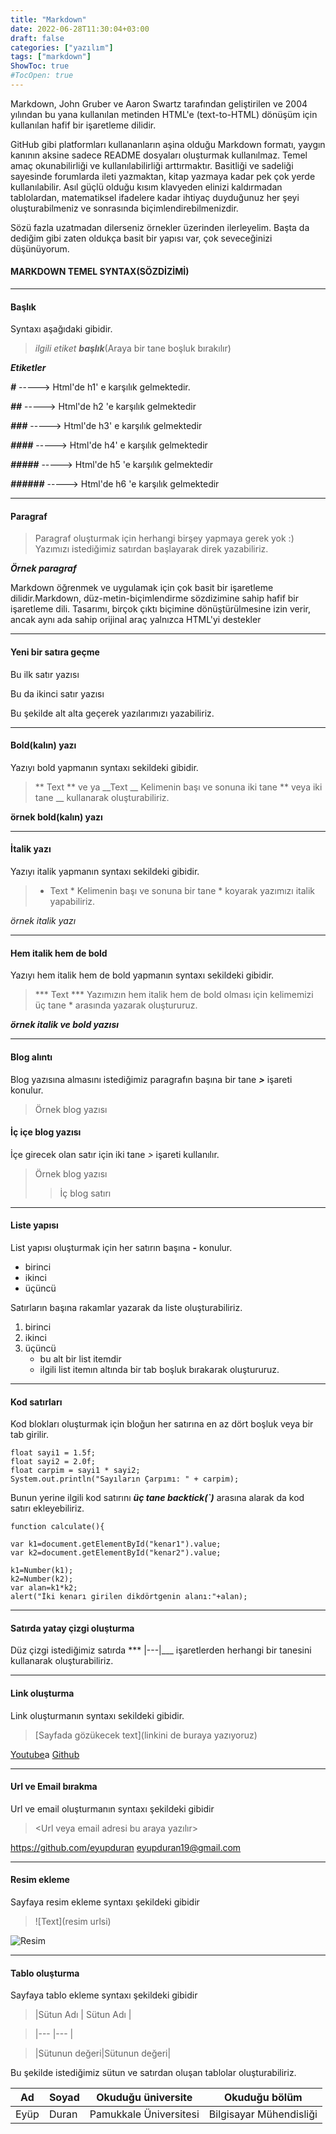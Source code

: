 ```yaml
---
title: "Markdown"
date: 2022-06-28T11:30:04+03:00
draft: false
categories: ["yazılım"]
tags: ["markdown"]
ShowToc: true
#TocOpen: true
---
```


Markdown, John Gruber ve Aaron Swartz tarafından geliştirilen ve 2004 yılından bu yana kullanılan metinden HTML'e (text-to-HTML) dönüşüm için kullanılan hafif bir işaretleme dilidir.

GitHub gibi platformları kullananların aşina olduğu Markdown formatı, yaygın kanının aksine sadece README dosyaları oluşturmak kullanılmaz. Temel amaç okunabilirliği ve kullanılabilirliği arttırmaktır. Basitliği ve sadeliği sayesinde forumlarda ileti yazmaktan, kitap yazmaya kadar pek çok yerde kullanılabilir. Asıl güçlü olduğu kısım klavyeden elinizi kaldırmadan tablolardan, matematiksel ifadelere kadar ihtiyaç duyduğunuz her şeyi oluşturabilmeniz ve sonrasında biçimlendirebilmenizdir.

Sözü fazla uzatmadan dilerseniz örnekler üzerinden ilerleyelim. Başta da dediğim gibi zaten oldukça basit bir yapısı var, çok seveceğinizi düşünüyorum.

#### MARKDOWN TEMEL SYNTAX(SÖZDİZİMİ)

***
<!-- Başlık -->
#### Başlık
Syntaxı aşağıdaki gibidir.
> *ilgili etiket* ***başlık***(Araya bir tane boşluk bırakılır)

***Etiketler***


***#***    -----> Html'de h1' e karşılık gelmektedir.

***##***    -----> Html'de h2 'e karşılık gelmektedir

***###***    -----> Html'de h3' e karşılık gelmektedir

***####***   -----> Html'de h4' e karşılık gelmektedir

***#####***   -----> Html'de h5 'e karşılık gelmektedir

***######***   -----> Html'de h6 'e karşılık gelmektedir

***

<!-- Paragraf  -->
#### Paragraf
> Paragraf oluşturmak için herhangi birşey yapmaya gerek yok :) Yazımızı istediğimiz satırdan başlayarak direk yazabiliriz.

***Örnek paragraf***

Markdown öğrenmek ve uygulamak için çok basit bir işaretleme dilidir.Markdown, düz-metin-biçimlendirme sözdizimine sahip hafif bir işaretleme dili. Tasarımı, birçok çıktı biçimine dönüştürülmesine izin verir, ancak aynı ada sahip orijinal araç yalnızca HTML'yi destekler
***
<!-- Yeni bir satıra geçme -->
#### Yeni bir satıra geçme
Bu ilk satır yazısı

Bu da ikinci satır yazısı

Bu şekilde alt alta geçerek yazılarımızı yazabiliriz.
***
<!-- Bold(kalın) yazı -->
####  Bold(kalın) yazı

Yazıyı bold yapmanın syntaxı sekildeki gibidir.
> ** Text ** ve ya __Text __
Kelimenin başı ve sonuna iki tane ** veya iki tane __ kullanarak oluşturabiliriz.

**örnek bold(kalın) yazı**

***
<!-- İtalik yazı -->
####  İtalik yazı
Yazıyı italik yapmanın syntaxı sekildeki gibidir.
> * Text * 
Kelimenin başı ve sonuna bir tane * koyarak yazımızı italik yapabiliriz.


*örnek italik yazı*
***

<!-- Hem italik hem de bold -->
####  Hem italik hem de bold
Yazıyı hem italik hem de bold yapmanın syntaxı sekildeki gibidir.
> *** Text *** 
Yazımızın hem italik hem de bold olması için kelimemizi üç tane * arasında yazarak oluştururuz.

***örnek italik ve bold yazısı***


***
<!-- Blog alıntı -->
####  Blog alıntı
Blog yazısına almasını istediğimiz paragrafın başına bir tane ***>*** işareti konulur.

> Örnek blog yazısı
<!-- İç içe blog yazısı -->
####   İç içe blog yazısı
İçe girecek olan satır için iki tane *>* işareti kullanılır.
>Örnek blog yazısı
>
>> İç blog satırı
***
<!-- Listeleme -->
####  Liste yapısı

List yapısı oluşturmak için her satırın başına ***-*** konulur.
- birinci 
- ikinci 
- üçüncü

Satırların başına rakamlar yazarak da liste oluşturabiliriz.
1. birinci
2. ikinci
3. üçüncü 
    - bu alt bir list itemdir
    - ilgili list itemın altında bir tab boşluk bırakarak oluştururuz.
***
<!-- Kod satırları  -->
#### Kod satırları
Kod blokları oluşturmak için bloğun her satırına en az dört boşluk veya bir tab girilir.

    float sayi1 = 1.5f;
    float sayi2 = 2.0f;
    float carpim = sayi1 * sayi2;
    System.out.println("Sayıların Çarpımı: " + carpim);

Bunun yerine ilgili kod satırını  ***üç tane backtick(`)*** arasına alarak da kod satırı ekleyebiliriz.

```
function calculate(){
 
var k1=document.getElementById("kenar1").value;
var k2=document.getElementById("kenar2").value;
 
k1=Number(k1);
k2=Number(k2);
var alan=k1*k2;
alert("İki kenarı girilen dikdörtgenin alanı:"+alan);

```
***
<!-- Yatay çizgi oluşturma -->
####  Satırda yatay çizgi oluşturma
 
Düz çizgi istediğimiz satırda *** |---|___ işaretlerden herhangi bir tanesini kullanarak  oluşturabiliriz.
***
<!-- link oluşturma -->
#### Link oluşturma
Link oluşturmanın syntaxı sekildeki gibidir.
> [Sayfada gözükecek text](linkini de buraya yazıyoruz)

[Youtube](https://www.youtube.com/?hl=TR)a
[Github](https://github.com/)

***
<!-- Url ve Email bırakma -->
#### Url ve Email bırakma
Url ve email oluşturmanın syntaxı şekildeki gibidir
> <Url veya email adresi bu araya yazılır>

<https://github.com/eyupduran>
<eyupduran19@gmail.com>
***
<!-- Resim ekleme -->
#### Resim ekleme
Sayfaya resim ekleme syntaxı şekildeki gibidir
> ![Text](resim urlsi)

![Resim](https://images.pexels.com/photos/11789773/pexels-photo-11789773.jpeg?cs=srgb&dl=pexels-yuliia-tretynychenko-11789773.jpg&fm=jpg)

---
<!-- Tablo oluşturma -->
####  Tablo oluşturma
Sayfaya tablo ekleme syntaxı şekildeki gibidir

> |Sütun Adı | Sütun Adı |

> |--- |--- |

> |Sütunun değeri|Sütunun değeri|

Bu şekilde istediğimiz sütun ve satırdan oluşan tablolar oluşturabiliriz.

|Ad | Soyad |Okuduğu üniversite|Okuduğu bölüm|
|--- |--- |---|---|
|Eyüp|Duran|Pamukkale Üniversitesi|Bilgisayar Mühendisliği|


